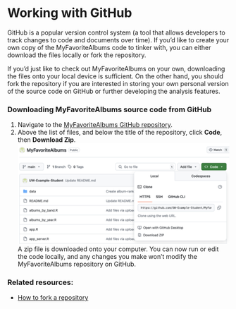 # Working with GitHub

GitHub is a popular version control system (a tool that allows developers to track changes to code and documents over time).
If you’d like to create your own copy of the MyFavoriteAlbums code to tinker with, you can either download 
the files locally or fork the repository.

If you’d just like to check out MyFavoriteAlbums on your own, downloading the files onto your 
local device is sufficient. On the other hand, you should fork the repository if you are interested 
in storing your own personal version of the source code on GitHub or further developing the analysis features. 

### <a id="download"></a> Downloading MyFavoriteAlbums source code from GitHub

  1. Navigate to the [MyFavoriteAlbums GitHub repository](https://github.com/UW-Example-Student/MyFavoriteAlbums?tab=readme-ov-file).
  2. Above the list of files, and below the title of the repository, click **Code**, then **Download Zip**.
     ![download files on github workflow](./img/github-download-files.png)
A zip file is downloaded onto your computer. You can now run or edit the code locally,
and any changes you make won’t modify the MyFavoriteAlbums repository on GitHub.


### Related resources:
  * [How to fork a repository](https://docs.github.com/en/pull-requests/collaborating-with-pull-requests/working-with-forks/fork-a-repo)
